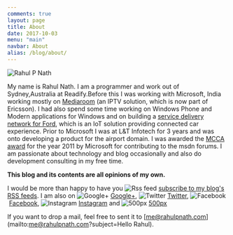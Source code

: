 ```yaml
---
comments: true
layout: page
title: About
date: 2017-10-03
menu: "main"
navbar: About
alias: /blog/about/
---
```


![Rahul P Nath](/images/rahul.jpg)



My name is Rahul Nath. I am a programmer and work out of Sydney,Australia at Readify.Before this I was working with Microsoft, India working mostly on [Mediaroom](http://www.ericsson.com/ourportfolio/mediaroom-landingpage) (an IPTV solution, which is now part of Ericsson). I had also spend some time working on Windows Phone and Modern applications for Windows and on building a [service delivery network for Ford](https://blogs.microsoft.com/business-matters/2015/03/17/ford-develops-new-service-delivery-network-for-its-vehicles-powered-by-microsoft-azure/), which is an IoT solution providing connected car experience. Prior to Microsoft I was at L&T Infotech for 3 years and was onto developing a product for the airport domain. I was awarded the [MCCA award](http://www.rahulpnath.com/blog/stars-do-count/) for the year 2011 by Microsoft for contributing to the msdn forums. I am passionate about technology and blog occasionally and also do development consulting in my free time.

**This blog and its contents are all opinions of my own.**

I would be more than happy to have you <img style="border:0;vertical-align: baseline;" alt="Rss feed" src="/images/icon-rss.png" /> [subscribe to my blog's RSS feeds](http://feeds2.feedburner.com/rahulpnath). I am also on <img style="border:0;vertical-align: baseline;" alt="Google+" src="/images/icon-gplus.png" /> <a href="https://www.google.com/+RahulNath?rel=me" rel="me">Google+</a>, <img style="border:0;vertical-align: baseline;" alt="Twitter" src="/images/icon-twitter.png" /> <a href="https://twitter.com/rahulpnath" rel="me">Twitter</a>, <img style="border:0;vertical-align: baseline;" alt="Facebook" src="/images/icon-fb.png" /> <a href="https://www.facebook.com/rahulpnath" rel="me">Facebook</a>, <img style="border:0;vertical-align: baseline;" alt="Instagram" src="/images/icon-instagram.png" /> <a href="http://instagram.com/rahulpnath/" rel="me">Instagram</a> and  <img style="border:0;vertical-align: baseline;" alt="500px" src="/images/icon-500px.png" /> <a href="http://500px.com/rahulpnath" rel="me">500px</a>

If you want to drop a mail, feel free to sent it to [me@rahulpnath.com](mailto:me@rahulpnath.com?subject=Hello Rahul).
